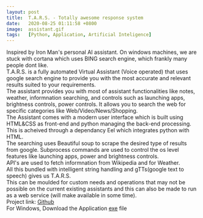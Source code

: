 ```yaml
---
layout: post
title:  T.A.R.S. - Totally awesome response system
date:   2020-08-25 01:11:58 +0800
image:  assistant.gif
tags:   [Python, Application, Artificial Inteligence]
---
```

Inspired by Iron Man's personal AI assistant.
On windows machines, we are stuck with cortana which uses BING search engine, which frankly many people dont like.<br>
T.A.R.S. is a fully automated Virtual Assistant (Voice operated) that uses google search engine to provide you with the most accurate and relevant results suited to your requirements.<br>
The assistant provides you with most of assistant functionalities like notes, weather, informnation searching, and controls such as launching apps, brightness controls, power controls. It allows you to search the web for specific categories like Web/Video/News/Shopping.<br>
The Assistant comes with a modern user interface which is built using HTML&CSS as front-end and python managing the back-end processing. This is acheived through a dependancy Eel which integrates python with HTML.<br>
The searching uses Beautiful soup to scrape the desired type of results from google. Subprocess commands are used to control the os level features like launching apps, power and brightness controls.<br>
API's are used to fetch informnation from Wikipedia and for Weather.
<br>
All this bundled with intelligent string handling and gTTs(google text to speech) gives us T.A.R.S.<br>
This can be moulded for custom needs and operations that may not be possible on the current existing assistants and this can also be made to run as a web service (will make available in some time).<br>
Project link: <a href="https://github.com/sharma-anubhav/T.A.R.S.">Github</a>
<br>
For Windows, Download the Application <a href="https://github.com/sharma-anubhav/T.A.R.S./raw/master/V-0.2/jarvis.exe">exe</a> file

